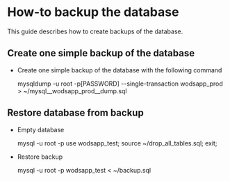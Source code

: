 # How-to backup the database

This guide describes how to create backups of the database.


## Create one simple backup of the database

* Create one simple backup of the database with the following command

	mysqldump -u root -p[PASSWORD] --single-transaction wodsapp_prod > ~/mysql__wodsapp_prod__dump.sql


## Restore database from backup

* Empty database

	mysql -u root -p
	use wodsapp_test;
	source ~/drop_all_tables.sql;
	exit;

* Restore backup

	mysql -u root -p wodsapp_test < ~/backup.sql

